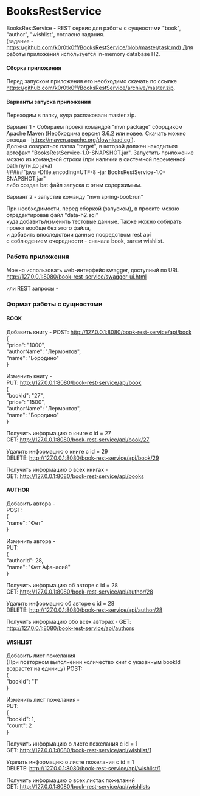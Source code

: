 # BooksRestService
BooksRestService - REST сервис для работы с сущностями "book", "author", "wishlist", согласно задания.  
(задание - https://github.com/k0r0tk0ff/BooksRestService/blob/master/task.md)
Для работы приложения используется in-memory database H2.


#### Сборка приложения      
Перед запуском приложения его необходимо скачать по ссылке     
https://github.com/k0r0tk0ff/BooksRestService/archive/master.zip.  

#### Варианты запуска приложения
Переходим в папку, куда распаковали master.zip.

Вариант 1 - Собираем проект командой "mvn package" 
сборщиком Apache Maven (Необходима версия 3.6.2 или новее. 
Скачать можно отсюда - https://maven.apache.org/download.cgi).  
Должна создасться папка "target", в которой должен находиться артефакт "BooksRestService-1.0-SNAPSHOT.jar".
Запустить приложение можно из командной строки (при наличии в системной переменной path пути до java)    
#####"java -Dfile.encoding=UTF-8 -jar BooksRestService-1.0-SNAPSHOT.jar"    
либо создав bat файл запуска с этим содержимым.
  
Вариант 2 - запустив команду "mvn spring-boot:run"
 
При необходимости, перед сборкой (запуском), в проекте можно отредактировав файл "data-h2.sql"  
куда добавить/изменить тестовые данные. Также можно собирать проект вообще без этого файла,    
и добавить впоследствии данные посредством rest api   
с соблюдением очередности - сначала book, затем wishlist.    

### Работа приложения   
Можно использовать web-интерфейс swagger, доступный по URL
http://127.0.0.1:8080/book-rest-service/swagger-ui.html

или REST запросы -
### Формат работы с сущностями   
#### BOOK 
Добавить книгу -
POST: http://127.0.0.1:8080/book-rest-service/api/book    
{  
    "price": "1000",  
    "authorName": "Лермонтов",  
    "name": "Бородино"  
}  

Изменить книгу -  
PUT: http://127.0.0.1:8080/book-rest-service/api/book  
{  
	"bookId": "27",  
    "price": "1500",  
    "authorName": "Лермонтов",  
    "name": "Бородино"  
}  

Получить информацию о книге с id = 27  
GET: http://127.0.0.1:8080/book-rest-service/api/book/27  

Удалить информацию о книге с id = 29  
DELETE: http://127.0.0.1:8080/book-rest-service/api/book/29     

Получить информацию о всех книгах -  
GET: http://127.0.0.1:8080/book-rest-service/api/books    

#### AUTHOR  
Добавить автора -  
POST:  
{  
    "name": "Фет"  
}  

Изменить автора -  
PUT:  
{  
    "authorId": 28,  
    "name": "Фет Афанасий"  
}  

Получить информацию об авторе с id = 28  
GET: http://127.0.0.1:8080/book-rest-service/api/author/28  

Удалить информацию об авторе с id = 28  
DELETE: http://127.0.0.1:8080/book-rest-service/api/author/28  

Получить информацию обо всех авторах - 
GET: http://127.0.0.1:8080/book-rest-service/api/authors  

#### WISHLIST  
Добавить лист пожелания  
(При повторном выполнении количество книг с указанным bookId возрастет на единицу)
POST:  
{  
    "bookId": "1"  
}  

Изменить лист пожелания -    
PUT:    
{    
    "bookId": 1,    
    "count": 2     
}    

Получить информацию о листе пожелания с id = 1   
GET: http://127.0.0.1:8080/book-rest-service/api/wishlist/1  

Удалить информацию о листе пожелания с id = 1   
DELETE: http://127.0.0.1:8080/book-rest-service/api/wishlist/1  

Получить информацию о всех листах пожеланий  
GET: http://127.0.0.1:8080/book-rest-service/api/wishlists  

